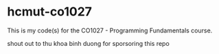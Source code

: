 # hcmut-co1027
This is my code(s) for the CO1027 - Programming Fundamentals course.

shout out to thu khoa binh duong for sporsoring this repo
